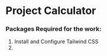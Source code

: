 # Project Calculator 

### Packages Required for the work:

1. Install and Configure Tailwind CSS
2. 
